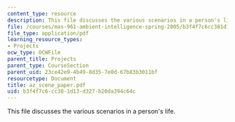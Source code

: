 ```yaml
---
content_type: resource
description: This file discusses the various scenarios in a person's life.
file: /courses/mas-961-ambient-intelligence-spring-2005/b3f4f7c6cc381d13d327b20da394c64c_az_scene_paper.pdf
file_type: application/pdf
learning_resource_types:
- Projects
ocw_type: OCWFile
parent_title: Projects
parent_type: CourseSection
parent_uid: 23ce42e9-4b49-8d35-7e0d-67b83b3011bf
resourcetype: Document
title: az_scene_paper.pdf
uid: b3f4f7c6-cc38-1d13-d327-b20da394c64c
---
```

This file discusses the various scenarios in a person's life.

